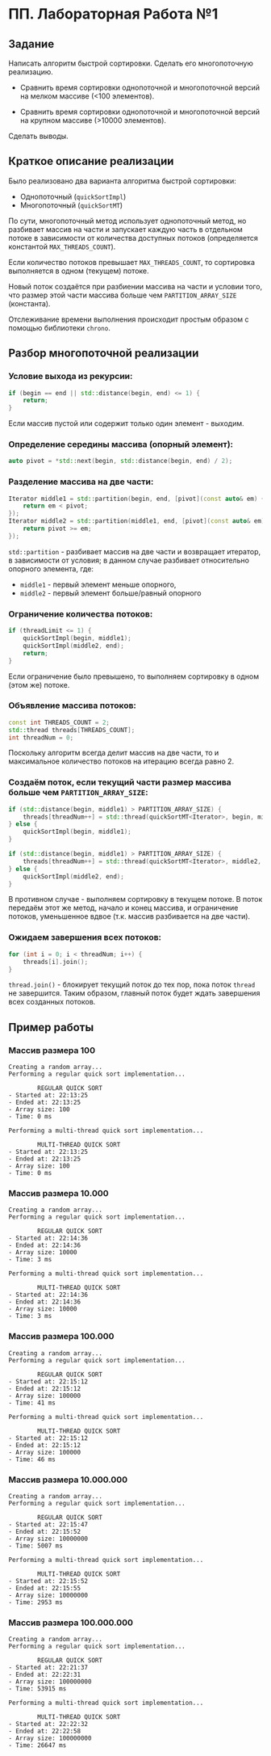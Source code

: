 # ПП. Лабораторная Работа №1

## Задание
Написать алгоритм быстрой сортировки.
Сделать его многопоточную реализацию.

- Сравнить время сортировки однопоточной и
многопоточной версий на мелком массиве (<100 элементов).

- Сравнить время сортировки однопоточной и
многопоточной версий на крупном массиве (>10000 элементов).

Сделать выводы.

## Краткое описание реализации
Было реализовано два варианта алгоритма быстрой сортировки:
- Однопоточный (`quickSortImpl`)
- Многопоточный (`quickSortMT`)

По сути, многопоточный метод использует однопоточный метод,
но разбивает массив на части и запускает каждую часть 
в отдельном потоке в зависимости от количества доступных потоков
(определяется константой `MAX_THREADS_COUNT`).

Если количество потоков превышает `MAX_THREADS_COUNT`, 
то сортировка выполняется в одном (текущем) потоке.

Новый поток создаётся при разбиении массива на части и условии того,
что размер этой части массива больше чем `PARTITION_ARRAY_SIZE` (константа).

Отслеживание времени выполнения происходит простым образом с помощью библиотеки `chrono`.


## Разбор многопоточной реализации

### **Условие выхода из рекурсии:**
```cpp
if (begin == end || std::distance(begin, end) <= 1) {
    return;
}
```
Если массив пустой или содержит только один элемент - выходим.


### **Определение середины массива (опорный элемент):**
```cpp
auto pivot = *std::next(begin, std::distance(begin, end) / 2);
```


### **Разделение массива на две части:**
```cpp
Iterator middle1 = std::partition(begin, end, [pivot](const auto& em) {
    return em < pivot;
});
Iterator middle2 = std::partition(middle1, end, [pivot](const auto& em) {
    return pivot >= em;
});
```
`std::partition` - разбивает массив на две части и возвращает итератор,
в зависимости от условия; в данном случае разбивает относительно опорного элемента, 
где:
- `middle1` - первый элемент меньше опорного, 
- `middle2` - первый элемент больше/равный опорного


### **Ограничение количества потоков:**
```cpp
if (threadLimit <= 1) {
    quickSortImpl(begin, middle1);
    quickSortImpl(middle2, end);
    return;
}
```
Если ограничение было превышено, то выполняем сортировку в одном (этом же) потоке.


### **Объявление массива потоков:**
```cpp
const int THREADS_COUNT = 2;
std::thread threads[THREADS_COUNT];
int threadNum = 0;
```
Поскольку алгоритм всегда делит массив на две части,
то и максимальное количество потоков на итерацию всегда равно 2.


### **Создаём поток, если текущий части размер массива больше чем** `PARTITION_ARRAY_SIZE`**:**
```cpp
if (std::distance(begin, middle1) > PARTITION_ARRAY_SIZE) {
    threads[threadNum++] = std::thread(quickSortMT<Iterator>, begin, middle1, threadLimit / 2);
} else {
    quickSortImpl(begin, middle1);
}

if (std::distance(begin, middle1) > PARTITION_ARRAY_SIZE) {
    threads[threadNum++] = std::thread(quickSortMT<Iterator>, middle2, end, threadLimit / 2);
} else {
    quickSortImpl(middle2, end);
}
```
В противном случае - выполняем сортировку в текущем потоке.
В поток передаём этот же метод, начало и конец массива, 
и ограничение потоков, уменьшенное вдвое (т.к. массив разбивается на две части).


### **Ожидаем завершения всех потоков:**
```cpp
for (int i = 0; i < threadNum; i++) {
    threads[i].join();
}
```
`thread.join()` - блокирует текущий поток до тех пор, пока поток `thread` не завершится.
Таким образом, главный поток будет ждать завершения всех созданных потоков.


## Пример работы

### **Массив размера 100**
```
Creating a random array...
Performing a regular quick sort implementation...

        REGULAR QUICK SORT
- Started at: 22:13:25
- Ended at: 22:13:25
- Array size: 100
- Time: 0 ms

Performing a multi-thread quick sort implementation...

        MULTI-THREAD QUICK SORT
- Started at: 22:13:25
- Ended at: 22:13:25
- Array size: 100
- Time: 0 ms
```

### **Массив размера 10.000**
```
Creating a random array...
Performing a regular quick sort implementation...

        REGULAR QUICK SORT
- Started at: 22:14:36
- Ended at: 22:14:36
- Array size: 10000
- Time: 3 ms

Performing a multi-thread quick sort implementation...

        MULTI-THREAD QUICK SORT
- Started at: 22:14:36
- Ended at: 22:14:36
- Array size: 10000
- Time: 3 ms
```

### **Массив размера 100.000**
```
Creating a random array...
Performing a regular quick sort implementation...

        REGULAR QUICK SORT
- Started at: 22:15:12
- Ended at: 22:15:12
- Array size: 100000
- Time: 41 ms

Performing a multi-thread quick sort implementation...

        MULTI-THREAD QUICK SORT
- Started at: 22:15:12
- Ended at: 22:15:12
- Array size: 100000
- Time: 46 ms
```

### **Массив размера 10.000.000**
```
Creating a random array...
Performing a regular quick sort implementation...

        REGULAR QUICK SORT
- Started at: 22:15:47
- Ended at: 22:15:52
- Array size: 10000000
- Time: 5007 ms

Performing a multi-thread quick sort implementation...

        MULTI-THREAD QUICK SORT
- Started at: 22:15:52
- Ended at: 22:15:55
- Array size: 10000000
- Time: 2953 ms
```

### **Массив размера 100.000.000**
```
Creating a random array...
Performing a regular quick sort implementation...

        REGULAR QUICK SORT
- Started at: 22:21:37
- Ended at: 22:22:31
- Array size: 100000000
- Time: 53915 ms

Performing a multi-thread quick sort implementation...

        MULTI-THREAD QUICK SORT
- Started at: 22:22:32
- Ended at: 22:22:58
- Array size: 100000000
- Time: 26647 ms
```
